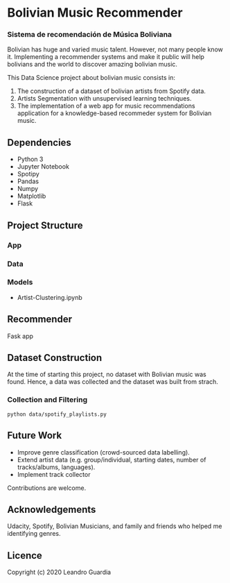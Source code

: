 # Bolivian Music Recommender
### Sistema de recomendación de Música Boliviana

Bolivian has huge and varied music talent. However, not many people know it. Implementing a
recommender systems and make it public will help bolivians and the world to discover amazing
bolivian music.

This Data Science project about bolivian music consists in:
1. The construction of a dataset of bolivian artists from Spotify data.
3. Artists Segmentation with unsupervised learning techniques.
3. The implementation of a web app for music recommendations
application for a knowledge-based recommeder system for Bolivian music.

## Dependencies

- Python 3
- Jupyter Notebook
- Spotipy
- Pandas
- Numpy
- Matplotlib
- Flask

## Project Structure
### App
### Data
### Models
- Artist-Clustering.ipynb

## Recommender
Fask app


## Dataset Construction
At the time of starting this project, no dataset with Bolivian music was found. Hence, a data
was collected and the dataset was built from strach.

### Collection and Filtering

```
python data/spotify_playlists.py
```

## Future Work
- Improve genre classification (crowd-sourced data labelling).
- Extend artist data (e.g. group/individual, starting dates, number of tracks/albums, languages).
- Implement track collector

Contributions are welcome.

## Acknowledgements
Udacity, Spotify, Bolivian Musicians, and family and friends who helped me identifying genres.

## Licence
Copyright (c) 2020 Leandro Guardia